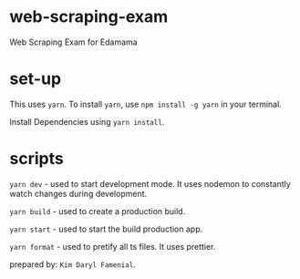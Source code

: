 # web-scraping-exam

Web Scraping Exam for Edamama

# set-up

This uses `yarn`. 
To install `yarn`, use `npm install -g yarn` in your terminal.

Install Dependencies using `yarn install`.

# scripts

`yarn dev` - used to start development mode. It uses nodemon to constantly watch changes during development.

`yarn build` - used to create a production build.

`yarn start` - used to start the build production app.

`yarn format` - used to pretify all ts files. It uses prettier.

prepared by: `Kim Daryl Famenial`.

